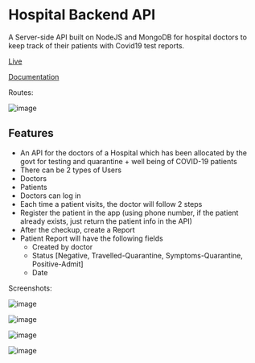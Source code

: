 # Hospital Backend API

A Server-side API built on NodeJS and MongoDB for hospital doctors to keep track of their patients with Covid19 test reports.

[Live](https://hospital-api-production.up.railway.app/)

[Documentation](https://hospital-api-production.up.railway.app/api-docs/#/)

Routes:

![image](https://user-images.githubusercontent.com/36923392/203755210-29977aec-c237-42db-9ccb-666dea200375.png)

## Features

- An API for the doctors of a Hospital which has been allocated by the govt for testing and quarantine + well being of COVID-19 patients
- There can be 2 types of Users
- Doctors
- Patients
- Doctors can log in
- Each time a patient visits, the doctor will follow 2 steps
- Register the patient in the app (using phone number, if the patient already exists, just
  return the patient info in the API)
- After the checkup, create a Report
- Patient Report will have the following fields
  - Created by doctor
  - Status [Negative, Travelled-Quarantine, Symptoms-Quarantine, Positive-Admit]
  - Date

Screenshots:

![image](https://user-images.githubusercontent.com/36923392/203630838-9f536cc0-cf35-4d03-b9ce-8fc405b73cda.png)

![image](https://user-images.githubusercontent.com/36923392/203630924-e1769339-2368-43ae-8de8-824b2f895e9c.png)

![image](https://user-images.githubusercontent.com/36923392/203631032-579dd886-888b-4534-ac91-698e6f977ffd.png)

![image](https://user-images.githubusercontent.com/36923392/203631227-b1989557-7fc7-4872-b64e-54b8300b5a2f.png)
